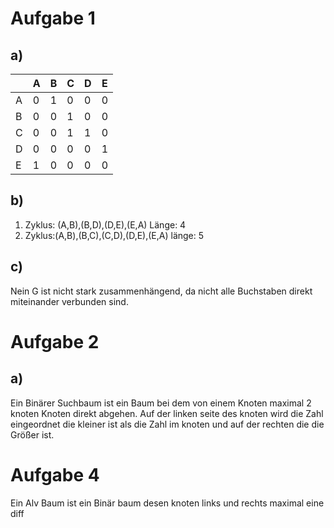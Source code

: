 
# Aufgabe 1
## a)

|     | A   | B   | C   | D   | E   |
| --- | --- | --- | --- | --- | --- |
| A   | 0   | 1   | 0   | 0   | 0   |
| B   | 0   | 0   | 1   | 0   | 0   |
| C   | 0   | 0   | 1   | 1   | 0   |
| D   | 0   | 0   | 0   | 0   | 1   |
| E   | 1   | 0   | 0   | 0   | 0   |
## b)
1. Zyklus: (A,B),(B,D),(D,E),(E,A) Länge: 4
2.  Zyklus:(A,B),(B,C),(C,D),(D,E),(E,A) länge: 5
## c)
Nein G ist nicht stark zusammenhängend, da nicht alle Buchstaben direkt miteinander verbunden sind.

# Aufgabe 2

## a)
Ein Binärer Suchbaum ist ein Baum bei dem von einem Knoten maximal 2 knoten Knoten direkt abgehen. Auf der linken seite des knoten wird die Zahl eingeordnet die kleiner ist als die Zahl im knoten und auf der rechten die die Größer ist. 

# Aufgabe 4
Ein Alv Baum ist ein Binär baum desen knoten links und rechts maximal eine diff